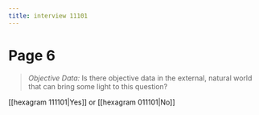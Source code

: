 ```yaml
---
title: interview 11101
---
```

# Page 6
> *Objective Data:* Is there objective data in the external, natural world that can bring some light to this question?

[[hexagram 111101|Yes]] or [[hexagram 011101|No]] 